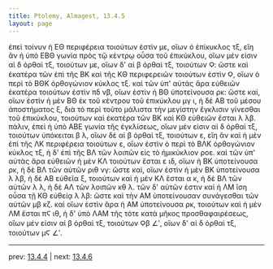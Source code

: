 ```yaml
---
title: Ptolemy, Almagest, 13.4.5
layout: page
---
```


ἐπεὶ τοίνυν ἡ ΕΘ περιφέρεια τοιούτων ἐστὶν με, οἵων ὁ ἐπίκυκλος τξ, εἴη ἂν ἡ ὑπὸ ΕΒΘ γωνία πρὸς τῷ κέντρῳ οὖσα τοῦ ἐπικύκλου, οἵων μέν εἰσιν αἱ δ ὀρθαὶ τξ, τοιούτων με, οἵων δ' αἱ β ὀρθαὶ τξ, τοιούτων Ϙ: ὥστε καὶ ἑκατέρα τῶν ἐπὶ τῆς ΒΚ καὶ τῆς ΚΘ περιφερειῶν τοιούτων ἐστὶν Ϙ, οἵων ὁ περὶ τὸ ΒΘΚ ὀρθογώνιον κύκλος τξ. καὶ τῶν ὑπ' αὐτὰς ἄρα εὐθειῶν ἑκατέρα τοιούτων ἐστὶν πδ νβ, οἵων ἐστὶν ἡ ΒΘ ὑποτείνουσα ρκ: ὥστε καί, οἵων ἐστὶν ἡ μὲν ΒΘ ἐκ τοῦ κέντρου τοῦ ἐπικύκλου μγ ι, ἡ δὲ ΑΒ τοῦ μέσου ἀποστήματος ξ, διὰ τὸ περὶ τοῦτο μάλιστα τὴν μεγίστην ἔγκλισιν γίνεσθαι τοῦ ἐπικύκλου, τοιούτων καὶ ἑκατέρα τῶν ΒΚ καὶ ΚΘ εὐθειῶν ἔσται λ λβ. πάλιν, ἐπεὶ ἡ ὑπὸ ΑΒΕ γωνία τῆς ἐγκλίσεως, οἵων μέν εἰσιν αἱ δ ὀρθαὶ τξ, τοιούτων ὑπόκειται β λ, οἵων δὲ αἱ β ὀρθαὶ τξ, τοιούτων ε, εἴη ἂν καὶ ἡ μὲν ἐπὶ τῆς ΛΚ περιφέρεια τοιούτων ε, οἵων ἐστὶν ὁ περὶ τὸ ΒΛΚ ὀρθογώνιον κύκλος τξ, ἡ δ' ἐπὶ τῆς ΒΛ τῶν λοιπῶν εἰς τὸ ἡμικύκλιον ροε. καὶ τῶν ὑπ' αὐτὰς ἄρα εὐθειῶν ἡ μὲν ΚΛ τοιούτων ἔσται ε ιδ, οἵων ἡ ΒΚ ὑποτείνουσα ρκ, ἡ δὲ ΒΛ τῶν αὐτῶν ριθ νγ: ὥστε καί, οἵων ἐστὶν ἡ μὲν ΒΚ ὑποτείνουσα λ λβ, ἡ δὲ ΑΒ εὐθεῖα ξ, τοιούτων καὶ ἡ μὲν ΚΛ ἔσται α κ, ἡ δὲ ΒΛ τῶν αὐτῶν λ λ, ἡ δὲ ΑΛ τῶν λοιπῶν κθ λ. τῶν δ' αὐτῶν ἐστιν καὶ ἡ ΛΜ ἴση οὖσα τῇ ΚΘ εὐθείᾳ λ λβ: ὥστε καὶ τὴν ΑΜ ὑποτείνουσαν συνάγεσθαι τῶν αὐτῶν μβ κζ. καὶ οἵων ἐστὶν ἄρα ἡ ΑΜ ὑποτείνουσα ρκ, τοιούτων καὶ ἡ μὲν ΛΜ ἔσται πϚ ιθ, ἡ δ' ὑπὸ ΛΑΜ τῆς τότε κατὰ μῆκος προσθαφαιρέσεως, οἵων μέν εἰσιν αἱ β ὀρθαὶ τξ, τοιούτων Ϙβ ∠ʹ, οἵων δ' αἱ δ ὀρθαὶ τξ, τοιούτων μϚ ∠ʹ. 

---

prev: [13.4.4](../13.4.4/) | next: [13.4.6](../13.4.6/)

